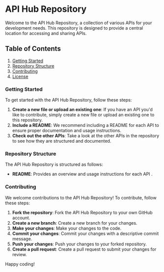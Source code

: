 # API Hub Repository

Welcome to the API Hub Repository, a collection of various APIs for your development needs. This repository is designed to provide a central location for accessing and sharing APIs.

## Table of Contents

1. [Getting Started](#getting-started)
2. [Repository Structure](#repository-structure)
3. [Contributing](#contributing)
4. [License](#license)

### Getting Started

To get started with the API Hub Repository, follow these steps:

1. **Create a new file or upload an existing one**: If you have an API you'd like to contribute, simply create a new file or upload an existing one to this repository.
2. **Include a README**: We recommend including a README for each API to ensure proper documentation and usage instructions.
3. **Check out the other APIs**: Take a look at the other APIs in the repository to see how they are structured and documented.

### Repository Structure

The API Hub Repository is structured as follows:

- **README**: Provides an overview and usage instructions for each API .

### Contributing

We welcome contributions to the API Hub Repository! To contribute, follow these steps:

1. **Fork the repository**: Fork the API Hub Repository to your own GitHub account.
2. **Create a new branch**: Create a new branch for your changes.
3. **Make your changes**: Make your changes to the code.
4. **Commit your changes**: Commit your changes with a descriptive commit message.
5. **Push your changes**: Push your changes to your forked repository.
6. **Create a pull request**: Create a pull request to submit your changes for review.

Happy coding!
